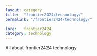 ```yaml
---
layout: category
title:  "frontier2424/technology/"
permalink: "/frontier2424/technology/"

lore:	frontier2424
category: technology
---
```

All about frontier2424 technology
